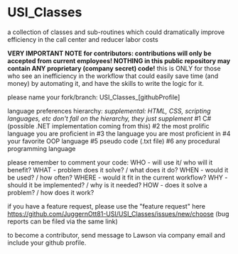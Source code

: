 # USI_Classes
a collection of classes and sub-routines which could dramatically 
improve efficiency in the call center and reducer labor costs

**VERY IMPORTANT NOTE for contributors:
contributions will only be accepted from current employees!
NOTHING in this public repository may contain ANY proprietary (company secret) code!**
this is ONLY for those who see an inefficiency in the workflow that could easily save time 
(and money) by automating it, and have the skills to write the logic for it.

please name your fork/branch: USI_Classes_[githubProfile]

language preferences hierarchy:
*supplemental: HTML, CSS, scripting languages, etc don't fall on the hierarchy, they just supplement*
#1 C# (possible .NET implementation coming from this)
#2 the most prolific language you are proficient in
#3 the language you are most proficient in
#4 your favorite OOP language
#5 pseudo code (.txt file)
#6 any procedural programming language

please remember to comment your code:
WHO - will use it/ who will it benefit?
WHAT - problem does it solve? / what does it do?
WHEN - would it be used? / how often?
WHERE - would it fit in the current workflow?
WHY - should it be implemented? / why is it needed?
HOW - does it solve a problem? / how does it work?

if you have a feature request, please use the "feature request" here 
https://github.com/JuggernOtt81-USI/USI_Classes/issues/new/choose 
(bug reports can be filed via the same link)

to become a contributor, send message to Lawson via company email and include your github profile.
